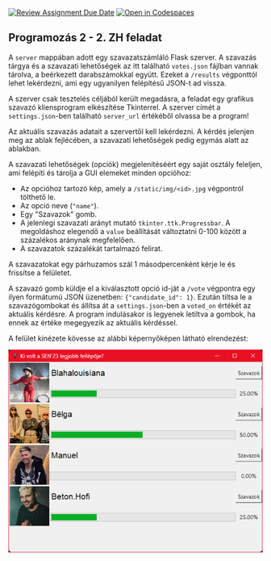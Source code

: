 [![Review Assignment Due Date](https://classroom.github.com/assets/deadline-readme-button-24ddc0f5d75046c5622901739e7c5dd533143b0c8e959d652212380cedb1ea36.svg)](https://classroom.github.com/a/kMW8aJLO)
[![Open in Codespaces](https://classroom.github.com/assets/launch-codespace-7f7980b617ed060a017424585567c406b6ee15c891e84e1186181d67ecf80aa0.svg)](https://classroom.github.com/open-in-codespaces?assignment_repo_id=13151512)
## Programozás 2 - 2. ZH feladat

A `server` mappában adott egy szavazatszámláló Flask szerver.
A szavazás tárgya és a szavazati lehetőségek az itt található `votes.json` fájlban vannak tárolva, a beérkezett darabszámokkal együtt.
Ezeket a `/results` végponttól lehet lekérdezni, ami egy ugyanilyen felépítésű JSON-t ad vissza.

A szerver csak tesztelés céljából került megadásra, a feladat egy grafikus szavazó kliensprogram elkészítése Tkinterrel.
A szerver címét a `settings.json`-ben található `server_url` értékéből olvassa be a program!

Az aktuális szavazás adatait a szervertől kell lekérdezni.
A kérdés jelenjen meg az ablak fejlécében, a szavazati lehetőségek pedig egymás alatt az ablakban.

A szavazati lehetőségek (opciók) megjelenítéséért egy saját osztály feleljen, ami felépíti és tárolja a GUI elemeket minden opcióhoz:
- Az opcióhoz tartozó kép, amely a `/static/img/<id>.jpg` végpontról tölthető le.
- Az opció neve (`"name"`).
- Egy "Szavazok" gomb.
- A jelenlegi szavazati arányt mutató `tkinter.ttk.Progressbar`. A megoldáshoz elegendő a `value` beállítását változtatni 0-100 között a százalékos aránynak megfelelően.
- A szavazatok százalékát tartalmazó felirat.

A szavazatokat egy párhuzamos szál 1 másodpercenként kérje le és frissítse a felületet.

A szavazó gomb küldje el a kiválasztott opció id-ját a `/vote` végpontra egy ilyen formátumú JSON üzenetben: `{"candidate_id": 1}`.
Ezután tiltsa le a szavazógombokat és állítsa át a `settings.json`-ben a `voted_on` értékét az aktuális kérdésre.
A program indulásakor is legyenek letiltva a gombok, ha ennek az értéke megegyezik az aktuális kérdéssel.

A felület kinézete kövesse az alábbi képernyőképen látható elrendezést:

![Képernyőkép](screenshot.png)
